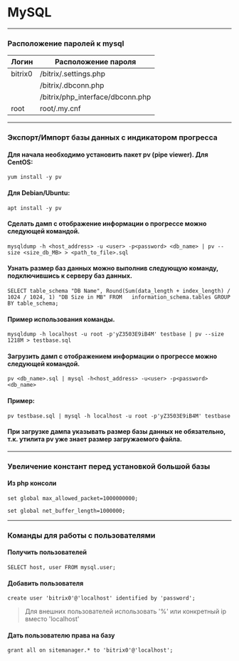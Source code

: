 # MySQL
***
### Расположение паролей к mysql
| Логин   | Расположение пароля              |
|---------|----------------------------------|
| bitrix0 | /bitrix/.settings.php            |
|         | /bitrix/.dbconn.php              |
|         | /bitrix/php_interface/dbconn.php |
| root    | root/.my.cnf                     |

***

### Экспорт/Импорт базы данных с индикатором прогресса

#### Для начала необходимо установить пакет pv (pipe viewer). Для CentOS:
`yum install -y pv`

#### Для Debian/Ubuntu:
`apt install -y pv`

#### Сделать дамп с отображение информации о прогрессе можно следующей командой.
`mysqldump -h <host_address> -u <user> -p<password> <db_name> | pv --size <size_db_MB> > <path_to_file>.sql`

#### Узнать размер баз данных можно выполнив следующую команду, подключившись к серверу баз данных.
`SELECT table_schema "DB Name",
    Round(Sum(data_length + index_length) / 1024 / 1024, 1) "DB Size in MB"
    FROM   information_schema.tables
    GROUP  BY table_schema;`

#### Пример использования команды.
`mysqldump -h localhost -u root -p'yZ3503E9iB4M' testbase | pv --size 1218M > testbase.sql`

#### Загрузить дамп с отображением информации о прогрессе можно следующей командой.
`pv <db_name>.sql | mysql -h<host_address> -u<user> -p<password> <db_name>`

#### Пример:
`pv testbase.sql | mysql -h localhost -u root -p'yZ3503E9iB4M' testbase`

#### При загрузке дампа указывать размер базы данных не обязательно, т.к. утилита pv уже знает размер загружаемого файла.

***

### Увеличение констант перед установкой большой базы

#### Из php консоли
`set global max_allowed_packet=1000000000;`

`set global net_buffer_length=1000000;`

***

### Команды для работы с пользователями

#### Получить пользователей
`SELECT host, user FROM mysql.user;`

#### Добавить пользователя
`create user 'bitrix0'@'localhost' identified by 'password';`
> Для внешних пользователей использовать '%' или конкретный ip вместо 'localhost'

#### Дать пользователю права на базу
`grant all on sitemanager.* to 'bitrix0'@'localhost';`